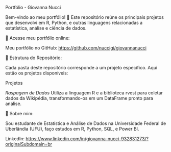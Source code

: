 Portfólio - Giovanna Nucci

Bem-vindo ao meu portfólio! 🎉 Este repositório reúne os principais projetos que desenvolvi em R, Python, e outras linguagens relacionadas a estatística, análise e ciência de dados.

🔗 Acesse meu portfólio online:

Meu portfólio no GitHub: https://github.com/nuccigi/giovannanucci

📂 Estrutura do Repositório:

Cada pasta deste repositório corresponde a um projeto específico. Aqui estão os projetos disponíveis:

Projetos

*Raspagem de Dados*
Utiliza a linguagem R e a biblioteca rvest para coletar dados da Wikipédia, transformando-os em um DataFrame pronto para análise.


🌱 Sobre mim:

Sou estudante de Estatística e Análise de Dados na Universidade Federal de Uberlândia (UFU), faço estudos em R, Python, SQL, e Power BI.

LinkedIn: https://www.linkedin.com/in/giovanna-nucci-932831273/?originalSubdomain=br
